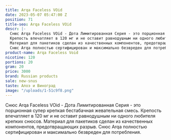 ```yaml
---
title: Arqa Faceless VOid
date: 2023-05-07 05:47:00 Z
position: 71
title-seo: Arqa Faceless VOid
descr: |-
  Снюс Arqa Faceless VOid - Дота Лимитированная Серия - это порционная супер крепкая бестабачная жевательная смесь.
  Крепость впечатляет в 120 мг и не оставит равнодушным ни одного любителя крепких снюсов.
  Материал для пакетиков сделан из качественных компонентов, предотвращающих разрыв.
  Снюс Arqa полностью сертифицирован и максимально безвреден для потребления.
product-name: Arqa Faceless Void
nicotine: 120
portions: 20
gram: 20
price: 3000
brand: Russian products
sale: new-snus
taste: Алоэ и Виноград
image: "/uploads/1-51c9f8.png"
---
```


Снюс Arqa Faceless VOid - Дота Лимитированная Серия - это порционная супер крепкая бестабачная жевательная смесь.
Крепость впечатляет в 120 мг и не оставит равнодушным ни одного любителя крепких снюсов.
Материал для пакетиков сделан из качественных компонентов, предотвращающих разрыв.
Снюс Arqa полностью сертифицирован и максимально безвреден для потребления.